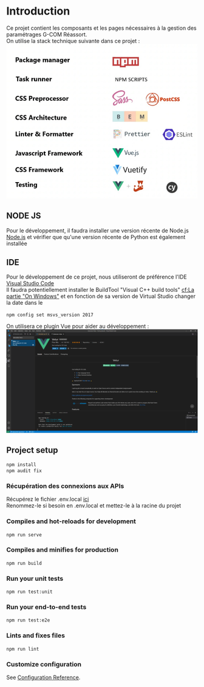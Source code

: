 # Introduction 
Ce projet contient les composants et les pages nécessaires à la gestion des paramétrages G-COM Réassort.  
On utilise la stack technique suivante dans ce projet : 
![stock_technique](./doc/images/stackTechnique.png)


## NODE JS
Pour le développement, il faudra installer une version récente de Node.js [Node.js](https://nodejs.org/fr/download/current/)
et vérifier que qu'une version récente de Python est également installée

## IDE
Pour le développement de ce projet, nous utiliseront de préférence l'IDE [Visual Studio Code](https://code.visualstudio.com/Download)  
Il faudra potentiellement installer le BuildTool "Visual C++ build tools" [cf:La partie "On Windows"](https://github.com/nodejs/node-gyp#on-windows)
et en fonction de sa version de Virtual Studio changer la date dans le 

`
npm config set msvs_version 2017
`

On utilisera ce plugin Vue pour aider au développement :  
![plugin_vue](./doc/images/plugin_vue.png)

## Project setup

```
npm install
npm audit fix
```

### Récupération des connexions aux APIs
Récupérez le fichier .env.local [ici](https://promod.sharepoint.com/:u:/s/dosi-supplyoffre/EeZXTofkBAJNpuUaWUIHxMYBJP4m6yozSNoI9WgtiV5bkw?e=Ldue5h)  
Renommez-le si besoin en .env.local et mettez-le à la racine du projet

### Compiles and hot-reloads for development
```
npm run serve
```

### Compiles and minifies for production
```
npm run build
```

### Run your unit tests
```
npm run test:unit
```

### Run your end-to-end tests
```
npm run test:e2e
```

### Lints and fixes files
```
npm run lint
```

### Customize configuration
See [Configuration Reference](https://cli.vuejs.org/config/).